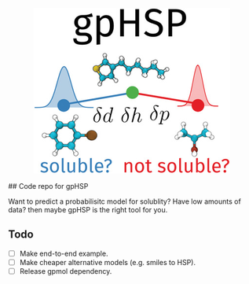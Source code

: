<p align="center"> 
<img src="images/gpHSP_in_a_nutshell.jpg">
</p>
## Code repo for gpHSP

Want to predict a probabilisitc model for solublity? Have low amounts of data? then maybe gpHSP is the right tool for you.


## Todo 

- [ ] Make end-to-end example.
- [ ] Make cheaper alternative models (e.g. smiles to HSP).
- [ ] Release gpmol dependency.
